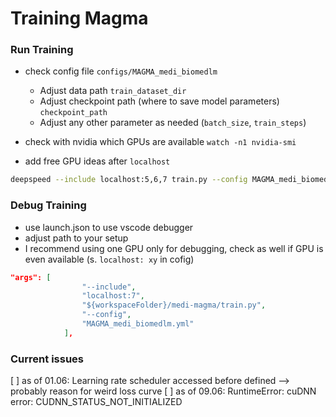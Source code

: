 # Training Magma


### Run Training
* check config file `configs/MAGMA_medi_biomedlm`
    * Adjust data path `train_dataset_dir`
    * Adjust checkpoint path (where to save model parameters) `checkpoint_path`
    * Adjust any other parameter as needed (`batch_size`, `train_steps`)

* check with nvidia which GPUs are available
`watch -n1 nvidia-smi`

* add free GPU ideas after `localhost`
```bash
deepspeed --include localhost:5,6,7 train.py --config MAGMA_medi_biomedlm.yml

```

### Debug Training
* use launch.json to use vscode debugger
* adjust path to your setup
* I recommend using one GPU only for debugging, check as well if GPU is even available (s. `localhost: xy` in cofig)
```json
"args": [
                "--include",
                "localhost:7",
                "${workspaceFolder}/medi-magma/train.py",
                "--config",
                "MAGMA_medi_biomedlm.yml"                                                    
            ],
```

### Current issues
[ ] as of 01.06: Learning rate scheduler accessed before defined --> probably reason for weird loss curve
[ ] as of 09.06: RuntimeError: cuDNN error: CUDNN_STATUS_NOT_INITIALIZED
